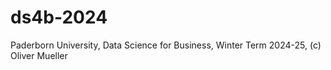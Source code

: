 # ds4b-2024
Paderborn University, Data Science for Business, Winter Term 2024-25, (c) Oliver Mueller

